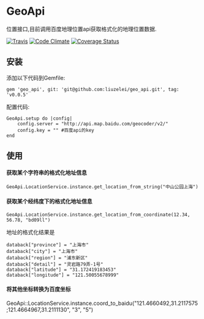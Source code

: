 # GeoApi

位置接口,目前调用百度地理位置api获取格式化的地理位置数据.

[![Travis](https://travis-ci.org/liuzelei/geo_api.svg?branch=master)](https://travis-ci.org/liuzelei/geo_api)
[![Code Climate](https://codeclimate.com/github/liuzelei/geo_api.png)](https://codeclimate.com/github/liuzelei/geo_api)
[![Coverage Status](https://coveralls.io/repos/liuzelei/geo_api/badge.png)](https://coveralls.io/r/liuzelei/geo_api)

## 安装

添加以下代码到Gemfile:

    gem 'geo_api', git: 'git@github.com:liuzelei/geo_api.git', tag: 'v0.0.5'

配置代码:
	
	GeoApi.setup do |config|
  		config.server = "http://api.map.baidu.com/geocoder/v2/"
  		config.key = "" #百度api的key
	end

## 使用

#### 获取某个字符串的格式化地址信息

	GeoApi.LocationService.instance.get_location_from_string("中山公园上海")

#### 获取某个经纬度下的格式化地址信息
	
	GeoApi.LocationService.instance.get_location_from_coordinate(12.34, 56.78, "bd09ll")
	
地址的格式化结果是

   	databack["province"] = "上海市"
    databack["city"] = "上海市"
    databack["region"] = "浦东新区" 
    databack["detail"] = "灵岩路79弄-1号"
    databack["latitude"] = "31.172419183453"
    databack["longitude"] = "121.50055678999"

#### 将其他坐标转换为百度坐标

  GeoApi::LocationService.instance.coord_to_baidu("121.4660492,31.2117575;121.4664967,31.2111130", "3", "5")
